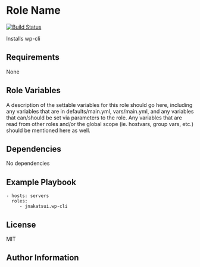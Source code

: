 Role Name
=========
[![Build Status](https://travis-ci.org/jnakatsui/ansible-role-wp-cli.svg)](https://travis-ci.org/jnakatsui/ansible-role-wp-cli)

Installs wp-cli

Requirements
------------

None

Role Variables
--------------

A description of the settable variables for this role should go here, including any variables that are in defaults/main.yml, vars/main.yml, and any variables that can/should be set via parameters to the role. Any variables that are read from other roles and/or the global scope (ie. hostvars, group vars, etc.) should be mentioned here as well.

Dependencies
------------

No dependencies

Example Playbook
----------------

    - hosts: servers
      roles:
         - jnakatsui.wp-cli

License
-------

MIT

Author Information
------------------
